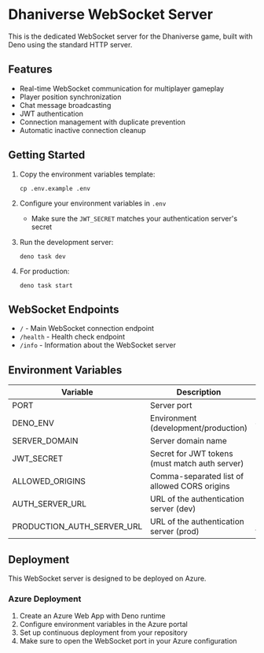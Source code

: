 # Dhaniverse WebSocket Server

This is the dedicated WebSocket server for the Dhaniverse game, built with Deno using the standard HTTP server.

## Features

- Real-time WebSocket communication for multiplayer gameplay
- Player position synchronization
- Chat message broadcasting
- JWT authentication
- Connection management with duplicate prevention
- Automatic inactive connection cleanup

## Getting Started

1. Copy the environment variables template:

    ```
    cp .env.example .env
    ```

2. Configure your environment variables in `.env`
   - Make sure the `JWT_SECRET` matches your authentication server's secret

3. Run the development server:
    ```
    deno task dev
    ```

4. For production:
    ```
    deno task start
    ```

## WebSocket Endpoints

- `/` - Main WebSocket connection endpoint
- `/health` - Health check endpoint
- `/info` - Information about the WebSocket server

## Environment Variables

| Variable                  | Description                                  | Default                   |
| ------------------------- | -------------------------------------------- | ------------------------- |
| PORT                      | Server port                                  | 8001                      |
| DENO_ENV                  | Environment (development/production)         | development               |
| SERVER_DOMAIN             | Server domain name                           | localhost                 |
| JWT_SECRET                | Secret for JWT tokens (must match auth server)| (auto-generated)         |
| ALLOWED_ORIGINS           | Comma-separated list of allowed CORS origins | (varies by environment)   |
| AUTH_SERVER_URL           | URL of the authentication server (dev)       | http://localhost:8000     |
| PRODUCTION_AUTH_SERVER_URL| URL of the authentication server (prod)      | https://dhaniverseapi.deno.dev |

## Deployment

This WebSocket server is designed to be deployed on Azure.

### Azure Deployment

1. Create an Azure Web App with Deno runtime
2. Configure environment variables in the Azure portal
3. Set up continuous deployment from your repository
4. Make sure to open the WebSocket port in your Azure configuration